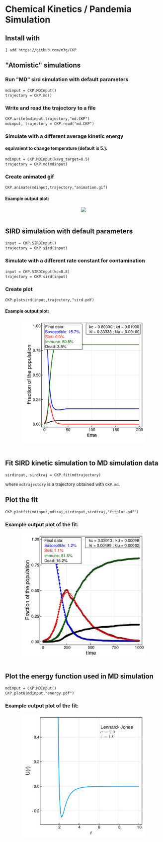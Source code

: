 # Chemical Kinetics / Pandemia Simulation

## Install with

```
] add https://github.com/m3g/CKP
```

## "Atomistic" simulations

### Run "MD" sird simulation with default parameters
```
mdinput = CKP.MDInput()
trajectory = CKP.md()
```

### Write and read the trajectory to a file
```
CKP.write(mdinput,trajectory,"md.CKP")
mdinput, trajectory = CKP.read("md.CKP")
```

### Simulate with a different average kinetic energy 
#### equivalent to change temperature (default is 5.):
```
mdinput = CKP.MDInput(kavg_target=0.5)
trajectory = CKP.md(mdinput)
```

### Create animated gif 
```
CKP.animate(mdinput,trajectory,"animation.gif)
```

#### Example output plot:
<p align="center">
<img height=400px src="https://raw.githubusercontent.com/m3g/CKP/master/figures/md.gif">
<br><br>

## SIRD simulation with default parameters
```
input = CKP.SIRDInput()
trajectory = CKP.sird(input)
```

### Simulate with a different rate constant for contamination 
```
input = CKP.SIRDInput(kc=0.8)
trajectory = CKP.sird(input)
```

### Create plot
```
CKP.plotsird(input,trajectory,"sird.pdf)
```

#### Example output plot:
<p align="center">
<img height=400px src="https://raw.githubusercontent.com/m3g/CKP/master/figures/sird.png">
<br><br>

## Fit SIRD kinetic simulation to MD simulation data 
```
sirdinput, sirdtraj = CKP.fit(mdtrajectory)
```
where `mdtrajectory` is a trajectory obtained with `CKP.md`.

## Plot the fit
```
CKP.plotfit(mdinput,mdtraj,sirdinput,sirdtraj,"fitplot.pdf")
```
### Example output plot of the fit:
<p align="center">
<img height=400px src="https://raw.githubusercontent.com/m3g/CKP/master/figures/fitplot.png">
<br><br>

## Plot the energy function used in MD simulation
```
mdinput = CKP.MDInput()
CKP.plotU(mdinput,"energy.pdf")
```
### Example output plot of the fit:
<p align="center">
<img height=400px src="https://raw.githubusercontent.com/m3g/CKP/master/figures/energy.png">
<br><br>











